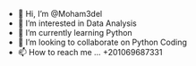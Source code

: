 - 👋 Hi, I’m @Moham3del
- 👀 I’m interested in Data Analysis
- 🌱 I’m currently learning Python
- 💞️ I’m looking to collaborate on Python Coding
- 📫 How to reach me ...
+201069687331

<!---
Moham3del/Moham3del is a ✨ special ✨ repository because its `README.md` (this file) appears on your GitHub profile.
You can click the Preview link to take a look at your changes.
--->
